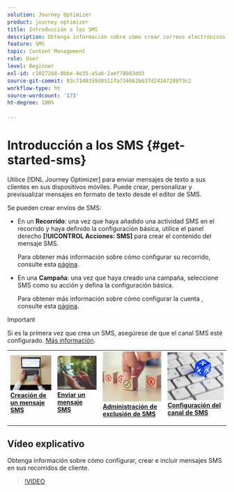 ```yaml
---
solution: Journey Optimizer
product: journey optimizer
title: Introducción a los SMS
description: Obtenga información sobre cómo crear correos electrónicos en Journey Optimizer
feature: SMS
topic: Content Management
role: User
level: Beginner
exl-id: c1027268-0bbe-4e35-a5a6-2aef78083dd3
source-git-commit: 03c714833930511fa734662b637d2416728073c2
workflow-type: ht
source-wordcount: '173'
ht-degree: 100%

---
```


# Introducción a los SMS {#get-started-sms}

Utilice [!DNL Journey Optimizer] para enviar mensajes de texto a sus clientes en sus dispositivos móviles. Puede crear, personalizar y previsualizar mensajes en formato de texto desde el editor de SMS.

Se pueden crear envíos de SMS:

* En un **Recorrido**: una vez que haya añadido una actividad SMS en el recorrido y haya definido la configuración básica, utilice el panel derecho **[!UICONTROL Acciones: SMS]** para crear el contenido del mensaje SMS.

  Para obtener más información sobre cómo configurar su recorrido, consulte esta [página](../building-journeys/journey-gs.md).

* En una **Campaña**: una vez que haya creado una campaña, seleccione SMS como su acción y defina la configuración básica.

  Para obtener más información sobre cómo configurar la cuenta , consulte esta [página](../campaigns/create-campaign.md#configure).


>[!IMPORTANT]
>
>Si es la primera vez que crea un SMS, asegúrese de que el canal SMS esté configurado. [Más información](sms-configuration.md).

<table style="table-layout:fixed"><tr style="border: 0;">
<td>
<a href="create-sms.md">
<img alt="Posible cliente" src="../assets/do-not-localize/sms-create.jpeg">
</a>
<div><a href="create-sms.md"><strong>Creación de un mensaje SMS</strong>
</div>
<p>
</td>
<td>
<a href="send-sms.md">
<img alt="Poco frecuente" src="../assets/do-not-localize/sms-sending.jpg">
</a>
<div>
<a href="send-sms.md"><strong>Enviar un mensaje SMS</strong></a>
</div>
<p></td>
<td>
<a href="sms-opt-out.md">
<img alt="Validación" src="../assets/do-not-localize/sms-opt-out.jpg">
</a>
<div>
<a href="sms-opt-out.md"><strong>Administración de exclusión de SMS</strong></a>
</div>
<p>
</td>
<td>
<a href="sms-configuration.md">
<img alt="Validación" src="../assets/do-not-localize/sms-config.jpg">
</a>
<div>
<a href="sms-configuration.md"><strong>Configuración del canal de SMS</strong></a>
</div>
<p>
</td>
</tr></table>

## Vídeo explicativo

Obtenga información sobre cómo configurar, crear e incluir mensajes SMS en sus recorridos de cliente.

>[!VIDEO](https://video.tv.adobe.com/v/3420509?learn=on)
